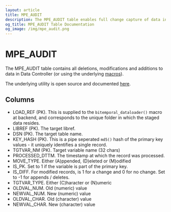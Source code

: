 ```yaml
---
layout: article
title: MPE_AUDIT
description: The MPE_AUDIT table enables full change capture of data in SAS.  It contains all deletes, modifications and additions by all users.
og_title: MPE_AUDIT Table Documentation
og_image: /img/mpe_audit.png
---
```


# MPE_AUDIT

The MPE_AUDIT table contains all deletions, modifications and additions to data in Data Controller (or using the underlying [macros](/macros)).

The underlying utility is open source and documented [here](https://core.sasjs.io/mp__storediffs_8sas.html).

## Columns

 - LOAD_REF (PK).  This is supplied to the `bitemporal_dataloader()` macro at backend, and corresponds to the unique folder in which the staged data resides.
 - LIBREF (PK). The target libref.
 - DSN (PK). The target table name.
 - KEY_HASH (PK). This is a pipe seperated `md5()` hash of the primary key values - it uniquely identifies a single record.
 - TGTVAR_NM (PK). Target variable name (32 chars)
 - PROCESSED_DTTM.  The timestamp at which the record was processed.
 - MOVE_TYPE. Either (A)ppended, (D)eleted or (M)odified
 - IS_PK. Set to 1 if the variable is part of the primary key.
 - IS_DIFF. For modified records, is 1 for a change and 0 for no change. Set to -1 for appends / deletes. 
 - TGTVAR_TYPE. Either (C)haracter or (N)umeric
 - OLDVAL_NUM. Old (numeric) value
 - NEWVAL_NUM. New (numeric) value
 - OLDVAL_CHAR. Old (character) value
 - NEWVAL_CHAR. New (character) value

